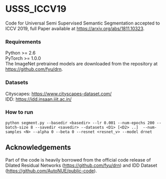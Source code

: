 # USSS_ICCV19

Code for Universal Semi Supervised Semantic Segmentation accepted to ICCV 2019, full Paper available at https://arxiv.org/abs/1811.10323. 



### Requirements

Python >= 2.6  
PyTorch >= 1.0.0 <br>
The ImageNet pretrained models are downloaded from the repository at https://github.com/fyu/drn. 

### Datasets
Cityscapes: https://www.cityscapes-dataset.com/  
IDD: https://idd.insaan.iiit.ac.in/

### How to run
``python segment.py --basedir <basedir> --lr 0.001 --num-epochs 200 --batch-size 8 --savedir <savedir> --datasets <D1> [<D2> ..]  --num-samples <N> --alpha 0 --beta 0 --resnet <resnet_v> --model drnet``

## Acknowledgements

Part of the code is heavily borrowed from the official code release of Dilated Residual Networks (https://github.com/fyu/drn) and IDD Dataset (https://github.com/AutoNUE/public-code).
